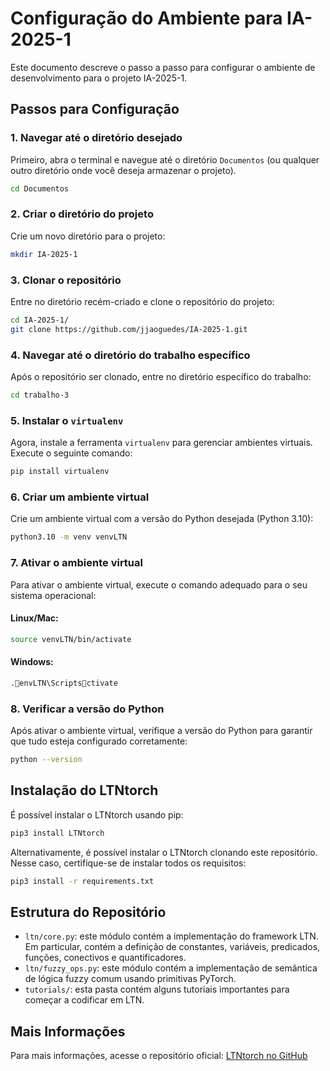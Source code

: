 
# Configuração do Ambiente para IA-2025-1

Este documento descreve o passo a passo para configurar o ambiente de desenvolvimento para o projeto IA-2025-1.

## Passos para Configuração

### 1. Navegar até o diretório desejado

Primeiro, abra o terminal e navegue até o diretório `Documentos` (ou qualquer outro diretório onde você deseja armazenar o projeto).

```bash
cd Documentos
```

### 2. Criar o diretório do projeto

Crie um novo diretório para o projeto:

```bash
mkdir IA-2025-1
```

### 3. Clonar o repositório

Entre no diretório recém-criado e clone o repositório do projeto:

```bash
cd IA-2025-1/
git clone https://github.com/jjaoguedes/IA-2025-1.git
```

### 4. Navegar até o diretório do trabalho específico

Após o repositório ser clonado, entre no diretório específico do trabalho:

```bash
cd trabalho-3
```

### 5. Instalar o `virtualenv`

Agora, instale a ferramenta `virtualenv` para gerenciar ambientes virtuais. Execute o seguinte comando:

```bash
pip install virtualenv
```

### 6. Criar um ambiente virtual

Crie um ambiente virtual com a versão do Python desejada (Python 3.10):

```bash
python3.10 -m venv venvLTN
```

### 7. Ativar o ambiente virtual

Para ativar o ambiente virtual, execute o comando adequado para o seu sistema operacional:

#### Linux/Mac:

```bash
source venvLTN/bin/activate
```

#### Windows:

```bash
.envLTN\Scriptsctivate
```

### 8. Verificar a versão do Python

Após ativar o ambiente virtual, verifique a versão do Python para garantir que tudo esteja configurado corretamente:

```bash
python --version
```

## Instalação do LTNtorch

É possível instalar o LTNtorch usando pip:

```bash
pip3 install LTNtorch
```

Alternativamente, é possível instalar o LTNtorch clonando este repositório. Nesse caso, certifique-se de instalar todos os requisitos:

```bash
pip3 install -r requirements.txt
```

## Estrutura do Repositório

- `ltn/core.py`: este módulo contém a implementação do framework LTN. Em particular, contém a definição de constantes, variáveis, predicados, funções, conectivos e quantificadores.
- `ltn/fuzzy_ops.py`: este módulo contém a implementação de semântica de lógica fuzzy comum usando primitivas PyTorch.
- `tutorials/`: esta pasta contém alguns tutoriais importantes para começar a codificar em LTN.

## Mais Informações

Para mais informações, acesse o repositório oficial: [LTNtorch no GitHub](https://github.com/tommasocarraro/LTNtorch)
